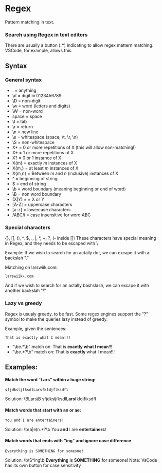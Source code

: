 # Regex
Pattern matching in text.

### Search using Regex in text editors
There are usually a button (**.\***) indicating to allow regex mattern matching. VSCode, for example, allows this.

## Syntax

### General syntax
* . = anything
* \d = digit in 0123456789
* \D = non-digit
* \w = word (letters and digits)
* \W = non-word
* space = space
* \t = tab
* \r = return
* \n = new line
* \s = whitespace (space, \t, \r, \n)
* \S = non-whitespace
* X* = 0 or more repetitions of X (this will allow non-matching!)
* X+ = 1 or more repetitions of X
* X? = 0 or 1 instance of X
* X{m} = exactly *m* instances of X
* X{m,} = at least *m* instances of X
* X{m,n} = Between *m* and *n* (inclusive) instances of X
* ^ = beginning of string
* $ = end of string
* \b = word boundary (meaning beginning or end of word)
* \B = non word boundary
* (X|Y) = = X or Y
* [A-Z] = uppercase characters
* [a-z] = lowercase characters
* /ABC/i = case insensitive for word ABC

### Special characters
{}, [], (), ^, $, ., |, *, +, ?, (- inside [])
These characters have special meaning in Regex, and they needs to be escaped with \

Example:
If we wish to search for an actally dot, we can excape it with a backslah "\."

Matching on larswiik.com:
```
larswiik\.com
```

And if we wish to search for an actally bashslash, we can excape it with another backslah "\\"

### Lazy vs greedy
Regex is usualy greedy, to be fast. Some regex engines support the "?" symbol to make the queries lazy instead of greedy.

Example, given the sentences:
```
That is exactly what I mean!!!
```
* "\be.*\b" match on:
That is **exactly what I mean**!!!
* "\be.*?\b" match on:
That is **exactly** what I mean!!!

## Examples:

#### Match the word "Lars" within a huge string:
```
sfjdksljfksdlLarsfkldjflksdfl
```
Solution: \BLars\B
sfjdksljfksdl**Lars**fkldjflksdfl

#### Match words that start with an or ae:
```
You and I are entertainers!
```
Solution: \b(a|e)n.*?\b
You **and** I are **entertainers**!

#### Match words that ends with "ing" and ignore case difference
```
Everything is SOMETHING for someone!
```
Solution: \b\S*ing\b
**Everything** is **SOMETHING** for someone!
Note: VsCode has its own button for case sensitivity
